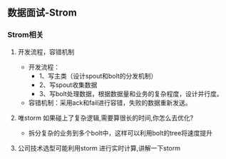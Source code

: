 ## 数据面试-Strom
### Strom相关
1. 开发流程，容错机制
	* 开发流程：
		* 1、写主类（设计spout和bolt的分发机制）
		* 2、写spout收集数据
		* 3、写bolt处理数据，根据数据量和业务的复杂程度，设计并行度。
	* 容错机制：采用ack和fail进行容错，失败的数据重新发送。

2. 唯storm 如果碰上了复杂逻辑,需要算很长的时间,你怎么去优化?
	* 拆分复杂的业务到多个bolt中，这样可以利用bolt的tree将速度提升

3. 公司技术选型可能利用storm 进行实时计算,讲解一下storm 